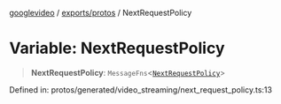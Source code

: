 [googlevideo](../../../README.md) / [exports/protos](../README.md) / NextRequestPolicy

# Variable: NextRequestPolicy

> **NextRequestPolicy**: `MessageFns`\<[`NextRequestPolicy`](../interfaces/NextRequestPolicy.md)\>

Defined in: protos/generated/video\_streaming/next\_request\_policy.ts:13
